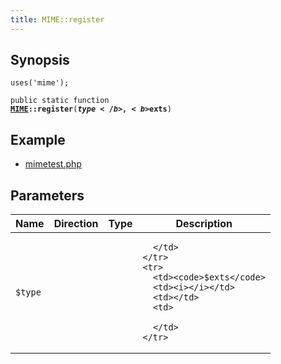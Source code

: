 ```yaml
---
title: MIME::register
---
```


## Synopsis

<code>uses('mime');</code>

<code>public static function <b><a href="MIME">MIME</a>::register</b>(<b>$type</b>, <b>$exts</b>)</code>

## Example

* <a href="http://github.com/nexgenta/eregansu/blob/master/mimetest.php">mimetest.php</a>

## Parameters

<table>
  <thead>
    <tr>
      <th>Name</th>
      <th>Direction</th>
      <th>Type</th>
      <th>Description</th>
    </tr>
  </thead>
  <tbody>
    <tr>
      <td><code>$type</code>
      <td><i></i></td>
      <td></td>
      <td>

      </td>
    </tr>
    <tr>
      <td><code>$exts</code>
      <td><i></i></td>
      <td></td>
      <td>

      </td>
    </tr>
  </tbody>
</table>

